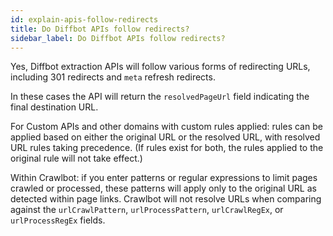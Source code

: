 ```yaml
---
id: explain-apis-follow-redirects
title: Do Diffbot APIs follow redirects?
sidebar_label: Do Diffbot APIs follow redirects?
---
```


<div class="entry-content">
		<p>Yes, Diffbot extraction APIs will follow various forms of redirecting URLs, including 301 redirects and <code>meta</code> refresh redirects.</p>
<p>In these cases the API will return the <code>resolvedPageUrl</code> field indicating the final destination URL.</p>
<p>For Custom APIs and other domains with custom rules applied: rules can be applied based on either the original URL or the resolved URL, with resolved URL rules taking precedence. (If rules exist for both, the rules applied to the original rule will not take effect.)</p>
<p>Within Crawlbot: if you enter patterns or regular expressions to limit pages crawled or processed, these patterns will apply only to the original URL as detected within page links. Crawlbot will not resolve URLs when comparing against the <code>urlCrawlPattern</code>, <code>urlProcessPattern</code>, <code>urlCrawlRegEx</code>, or <code>urlProcessRegEx</code> fields.</p>
			</div>
